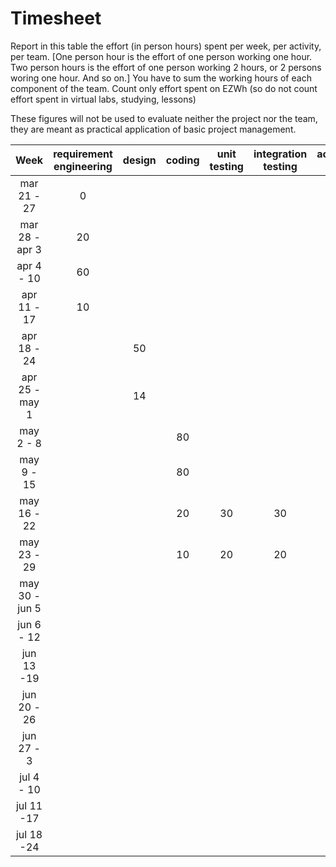 # Timesheet

Report in this table the effort (in person hours) spent per week, per activity, per team. 
[One person hour is the effort of one person working one hour.
Two person hours is the effort of one person working 2 hours, or 2 persons woring one hour. And so on.]
You have to sum the working hours of each component of the team.
Count only effort spent on EZWh (so do not count effort spent in virtual labs, studying, lessons)

These figures will not be used to evaluate neither the project nor the team, they are meant as practical application of basic project management.

|      Week      | requirement engineering | design | coding | unit testing | integration testing | acceptance testing | management | git maven |
|:--------------:|:-----------------------:|:------:|:------:|:------------:|:-------------------:|:------------------:|:----------:|:---------:|
|   mar 21 - 27  |            0            |        |        |              |                     |                    |            |           |
| mar 28 - apr 3 |            20           |        |        |              |                     |                    |            |           |
|   apr 4 - 10   |            60           |        |        |              |                     |                    |            |           |
|   apr 11 - 17  |            10           |        |        |              |                     |                    |            |           |
|   apr 18 - 24  |                         |   50   |        |              |                     |                    |            |           |
| apr 25 - may 1 |                         |   14   |        |              |                     |                    |            |           |
|    may 2 - 8   |                         |        |   80   |              |                     |                    |            |           |
|   may 9 - 15   |                         |        |   80   |              |                     |                    |            |           |
|   may 16 - 22  |                         |        |   20   |      30      |         30          |                    |            |           |
|   may 23 - 29  |                         |        |   10   |      20      |         20          |                    |            |           |
| may 30 - jun 5 |                         |        |        |              |                     |                    |            |           |
|   jun 6 - 12   |                         |        |        |              |                     |                    |            |           |
|   jun 13 -19   |                         |        |        |              |                     |                    |            |           |
|   jun 20 - 26  |                         |        |        |              |                     |                    |            |           |
|   jun 27 - 3   |                         |        |        |              |                     |                    |            |           |
|   jul 4 - 10   |                         |        |        |              |                     |                    |            |           |
|   jul 11 -17   |                         |        |        |              |                     |                    |            |           |
|   jul 18 -24   |                         |        |        |              |                     |                    |            |           |
